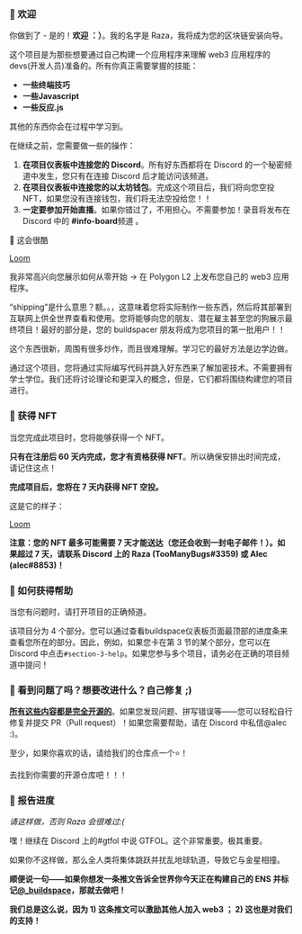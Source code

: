 ### 👋 欢迎
你做到了 - 是的！**欢迎 ：）**。我的名字是 Raza，我将成为您的区块链安装向导。

这个项目是为那些想要通过自己构建一个应用程序来理解 web3 应用程序的devs(开发人员)准备的。所有你真正需要掌握的技能：

- **一些终端技巧**
- **一些Javascript**
- **一些反应.js**

其他的东西你会在过程中学习到。

在继续之前，您需要做一些的操作：

1. **在项目仪表板中连接您的 Discord**。所有好东西都将在 Discord 的一个秘密频道中发生，您只有在连接 Discord 后才能访问该频道。
2. **在项目仪表板中连接您的以太坊钱包**。完成这个项目后，我们将向您空投 NFT，如果您没有连接钱包，我们将无法空投给您！！
3. **一定要参加开始直播**。如果你错过了，不用担心。不需要参加！录音将发布在Discord 中的 **#info-board**频道 。


🚀 这会很酷

[Loom](https://www.loom.com/share/09bc6da901a34b3983be4338b02eba82)

我非常高兴向您展示如何从零开始 → 在 Polygon L2 上发布您自己的 web3 应用程序。

“shipping”是什么意思？额。。，这意味着您将实际制作一些东西，然后将其部署到互联网上供全世界查看和使用。您将能够向您的朋友、潜在雇主甚至您的狗展示最终项目！最好的部分是，您的 buildspacer 朋友将成为您项目的第一批用户！！

这个东西很新，周围有很多炒作，而且很难理解。学习它的最好方法是边学边做。

通过这个项目，您将通过实际编写代码并跳入好东西来了解加密技术。不需要拥有学士学位。我们还将讨论理论和更深入的概念，但是，它们都将围绕构建您的项目进行。


### 💎 获得 NFT
当您完成此项目时，您将能够获得一个 NFT。

**只有在注册后 60 天内完成，您才有资格获得 NFT**。所以确保安排出时间完成，请记住这点！

**完成项目后，您将在 7 天内获得 NFT 空投。**

这是它的样子：

[Loom](https://www.loom.com/share/b3a0185f02ac4c63ab411288c2df4a30)


**注意：您的 NFT 最多可能需要 7 天才能送达（您还会收到一封电子邮件！）。如果超过 7 天，请联系 Discord 上的 Raza (TooManyBugs#3359) 或 Alec (alec#8853)！**

### 🤚 如何获得帮助
当您有问题时，请打开项目的正确频道。

该项目分为 4 个部分。您可以通过查看buildspace仪表板页面最顶部的进度条来查看您所在的部分。因此，例如，如果您卡在第 3 节的某个部分，您可以在 Discord 中点击`#section-3-help`。如果您参与多个项目，请务必在正确的项目频道中提问！

### 🤘 看到问题了吗？想要改进什么？自己修复 ;)
**[所有这些内容都是完全开源的](https://github.com/buildspace/buildspace-projects)**。如果您发现问题、拼写错误等——您可以轻松自行修复并提交 PR（Pull request）！如果您需要帮助，请在 Discord 中私信@alec :)。

至少，如果你喜欢的话，请给我们的仓库点一个⭐！

去找到你需要的开源仓库吧！！！

### 🚨 报告进度
_请这样做，否则 Raza 会很难过:(_

嘿！继续在 Discord 上的#gtfol 中说 GTFOL。这个非常重要。极其重要。

如果你不这样做，那么全人类将集体跳跃并扰乱地球轨道，导致它与金星相撞。

**顺便说一句——如果你想发一条推文告诉全世界你今天正在构建自己的 ENS 并标记[@_buildspace](https://twitter.com/_buildspace)，那就去做吧！**

**我们总是这么说，因为 1) 这条推文可以激励其他人加入 web3 ； 2) 这也是对我们的支持！**

